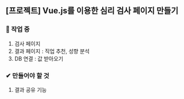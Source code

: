 ## [프로젝트] Vue.js를 이용한 심리 검사 페이지 만들기

### 📌 작업 중
1. 검사 페이지
2. 결과 페이지 : 직업 추천, 성향 분석
3. DB 연결 : 값 받아오기

### ✔ 만들어야 할 것
1. 결과 공유 기능

